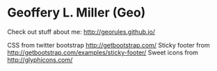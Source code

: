Geoffery L. Miller (Geo)
==================

Check out stuff about me:
http://georules.github.io/

CSS from twitter bootstrap http://getbootstrap.com/
Sticky footer from http://getbootstrap.com/examples/sticky-footer/
Sweet icons from http://glyphicons.com/

